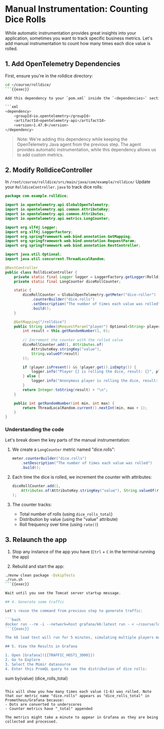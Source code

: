 # Manual Instrumentation: Counting Dice Rolls

While automatic instrumentation provides great insights into your application, sometimes you want to track specific business metrics. Let's add manual instrumentation to count how many times each dice value is rolled.

## 1. Add OpenTelemetry Dependencies

First, ensure you're in the rolldice directory:
```bash
cd ~/course/rolldice/
```{{exec}}

Add this dependency to your `pom.xml` inside the `<dependencies>` section:

```xml
<dependency>
    <groupId>io.opentelemetry</groupId>
    <artifactId>opentelemetry-api</artifactId>
    <version>1.47.0</version>
</dependency>
```

> Note: We're adding this dependency while keeping the OpenTelemetry Java agent from the previous step. The agent provides automatic instrumentation, while this dependency allows us to add custom metrics.

## 2. Modify RolldiceController

In `/root/course/rolldice/src/main/java/com/example/rolldice/` Update your `RolldiceController.java` to track dice rolls:

```java
package com.example.rolldice;

import io.opentelemetry.api.GlobalOpenTelemetry;
import io.opentelemetry.api.common.AttributeKey;
import io.opentelemetry.api.common.Attributes;
import io.opentelemetry.api.metrics.LongCounter;

import org.slf4j.Logger;
import org.slf4j.LoggerFactory;
import org.springframework.web.bind.annotation.GetMapping;
import org.springframework.web.bind.annotation.RequestParam;
import org.springframework.web.bind.annotation.RestController;

import java.util.Optional;
import java.util.concurrent.ThreadLocalRandom;

@RestController
public class RolldiceController {
    private static final Logger logger = LoggerFactory.getLogger(RolldiceController.class);
    private static final LongCounter diceRollCounter;

    static {
        diceRollCounter = GlobalOpenTelemetry.getMeter("dice-roller")
            .counterBuilder("dice.rolls")
            .setDescription("The number of times each value was rolled")
            .build();
    }

    @GetMapping("/rolldice")
    public String index(@RequestParam("player") Optional<String> player) {
        int result = this.getRandomNumber(1, 6);
        
        // Increment the counter with the rolled value
        diceRollCounter.add(1, Attributes.of(
            AttributeKey.stringKey("value"), 
            String.valueOf(result)
        ));

        if (player.isPresent() && !player.get().isEmpty()) {
            logger.info("Player {} is rolling the dice, result: {}", player.get(), result);
        } else {
            logger.info("Anonymous player is rolling the dice, result: {}", result);
        }
        return Integer.toString(result) + "\n";
    }

    public int getRandomNumber(int min, int max) {
        return ThreadLocalRandom.current().nextInt(min, max + 1);
    }
}
```

### Understanding the code

Let's break down the key parts of the manual instrumentation:

1. We create a `LongCounter` metric named "dice.rolls":
   ```java
   meter.counterBuilder("dice.rolls")
       .setDescription("The number of times each value was rolled")
       .build();
   ```

2. Each time the dice is rolled, we increment the counter with attributes:
   ```java
   diceRollCounter.add(1, 
       Attributes.of(AttributeKey.stringKey("value"), String.valueOf(result))
   );
   ```

3. The counter tracks:
   - Total number of rolls (using `dice_rolls_total`)
   - Distribution by value (using the "value" attribute)
   - Roll frequency over time (using `rate()`)


## 3. Relaunch the app

1. Stop any instance of the app you have (`Ctrl` + `C` in the terminal running the app)

2. Rebuild and start the app:
```bash
./mvnw clean package -DskipTests
./run.sh
```{{exec}}

Wait until you see the Tomcat server startup message.

## 4. Generate some traffic

Let's reuse the command from previous step to generate traffic:

```bash
docker run --rm -i --network=host grafana/k6:latest run - < ~/course/load-test.js
```{{exec}}

The k6 load test will run for 5 minutes, simulating multiple players making dice rolls.

## 5. View the Results in Grafana

1. Open [Grafana]({{TRAFFIC_HOST1_3000}})
2. Go to Explore
3. Select the Mimir datasource
4. Enter this PromQL query to see the distribution of dice rolls:

```
sum by(value) (dice_rolls_total)
```

This will show you how many times each value (1-6) was rolled. Note that our metric name "dice.rolls" appears as "dice_rolls_total" in Prometheus/Grafana because:
- Dots are converted to underscores
- Counter metrics have "_total" appended

The metrics might take a minute to appear in Grafana as they are being collected and processed.
